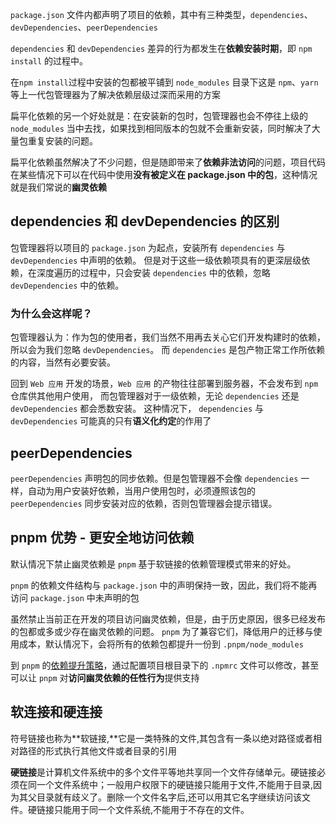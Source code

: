 `package.json` 文件内都声明了项目的依赖，其中有三种类型，`dependencies`、`devDependencies`、`peerDependencies`

`dependencies` 和 `devDependencies` 差异的行为都发生在**依赖安装时期**，即 `npm install` 的过程中。



在`npm install`过程中安装的包都被平铺到 `node_modules` 目录下这是 `npm`、`yarn` 等上一代包管理器为了解决依赖层级过深而采用的方案

扁平化依赖的另一个好处就是：在安装新的包时，包管理器也会不停往上级的 `node_modules` 当中去找，如果找到相同版本的包就不会重新安装，同时解决了大量包重复安装的问题。

扁平化依赖虽然解决了不少问题，但是随即带来了**依赖非法访问**的问题，项目代码在某些情况下可以在代码中使用**没有被定义在 package.json 中的包**，这种情况就是我们常说的**幽灵依赖**

## dependencies 和 devDependencies 的区别

包管理器将以项目的 `package.json` 为起点，安装所有 `dependencies` 与 `devDependencies` 中声明的依赖。 但是对于这些一级依赖项具有的更深层级依赖，在深度遍历的过程中，只会安装 `dependencies` 中的依赖，忽略 `devDependencies` 中的依赖。

### 为什么会这样呢？

包管理器认为：作为包的使用者，我们当然不用再去关心它们开发构建时的依赖，所以会为我们忽略 `devDependencies`。 而 `dependencies` 是包产物正常工作所依赖的内容，当然有必要安装。

回到 `Web 应用` 开发的场景，`Web 应用` 的产物往往部署到服务器，不会发布到 `npm` 仓库供其他用户使用， 而包管理器对于一级依赖，无论 `dependencies` 还是 `devDependencies` 都会悉数安装。 这种情况下， `dependencies` 与 `devDependencies` 可能真的只有**语义化约定**的作用了

## peerDependencies

`peerDependencies` 声明包的同步依赖。但是包管理器不会像 `dependencies` 一样，自动为用户安装好依赖，当用户使用包时，必须遵照该包的 `peerDependencies` 同步安装对应的依赖，否则包管理器会提示错误。

## pnpm 优势 - 更安全地访问依赖

默认情况下禁止幽灵依赖是 `pnpm` 基于软链接的依赖管理模式带来的好处。

`pnpm` 的依赖文件结构与 `package.json` 中的声明保持一致，因此，我们将不能再访问 `package.json` 中未声明的包



虽然禁止当前正在开发的项目访问幽灵依赖，但是，由于历史原因，很多已经发布的包都或多或少存在幽灵依赖的问题。 `pnpm` 为了兼容它们，降低用户的迁移与使用成本，默认情况下，会将所有的依赖包都提升一份到 `.pnpm/node_modules`

到 `pnpm` 的[依赖提升策略](https://pnpm.io/zh/npmrc#hoist)，通过配置项目根目录下的 `.npmrc` 文件可以修改，甚至可以让 `pnpm` 对**访问幽灵依赖的任性行为**提供支持

## 软连接和硬连接

符号链接也称为**软链接,**它是一类特殊的文件,其包含有一条以绝对路径或者相对路径的形式执行其他文件或者目录的引用

**硬链接**是计算机文件系统中的多个文件平等地共享同一个文件存储单元。硬链接必须在同一个文件系统中；一般用户权限下的硬链接只能用于文件,不能用于目录,因为其父目录就有歧义了。删除一个文件名字后,还可以用其它名字继续访问该文件。硬链接只能用于同一个文件系统,不能用于不存在的文件。